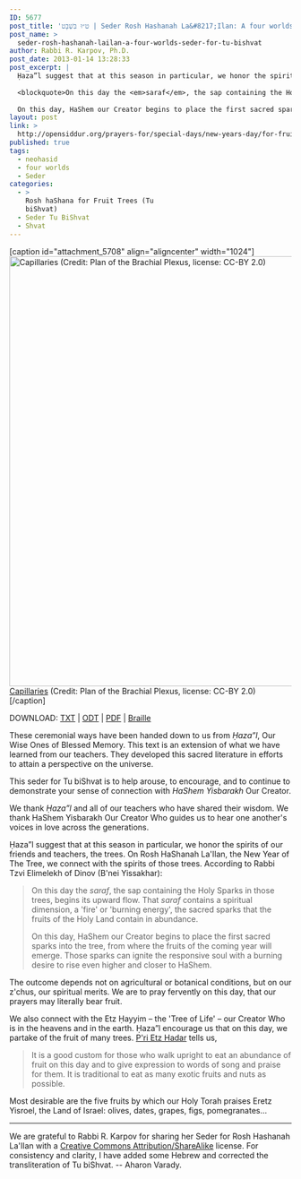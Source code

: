 ```yaml
---
ID: 5677
post_title: 'ט״וּ בִּשְׁבָט | Seder Rosh Hashanah La&#8217;Ilan: A four worlds seder for Tu Bishvat by Rabbi R. Karpov'
post_name: >
  seder-rosh-hashanah-lailan-a-four-worlds-seder-for-tu-bishvat
author: Rabbi R. Karpov, Ph.D.
post_date: 2013-01-14 13:28:33
post_excerpt: |
  Ḥaza”l suggest that at this season in particular, we honor the spirits of our friends and teachers, the trees. On Rosh HaShanah La'Ilan, the New Year of The Tree, we connect with the spirits of those trees. According to Rabbi Tzvi Elimelekh of Dinov (B'nei Yissakhar):
  
  <blockquote>On this day the <em>saraf</em>, the sap containing the Holy Sparks in those trees, begins its upward flow. That <em>saraf</em> contains a spiritual dimension, a 'fire' or 'burning energy', the sacred sparks that the fruits of the Holy Land contain in abundance.
  
  On this day, HaShem our Creator begins to place the first sacred sparks into the tree, from where the fruits of the coming year will emerge. Those sparks can ignite the reponsive soul with a burning desire to rise even higher and closer to HaShem.</blockquote>
layout: post
link: >
  http://opensiddur.org/prayers-for/special-days/new-years-day/for-fruit-trees/seder-rosh-hashanah-lailan-a-four-worlds-seder-for-tu-bishvat/
published: true
tags:
  - neohasid
  - four worlds
  - Seder
categories:
  - >
    Rosh haShana for Fruit Trees (Tu
    biShvat)
  - Seder Tu BiShvat
  - Shvat
---
```

[caption id="attachment_5708" align="aligncenter" width="1024"]<a href="http://opensiddur.org/wp-content/uploads/2013/01/Capillaries-by-Plan-of-the-Brachial-Plexus-CC-BY-2.0.jpg"><img src="http://opensiddur.org/wp-content/uploads/2013/01/Capillaries-by-Plan-of-the-Brachial-Plexus-CC-BY-2.0.jpg" alt="Capillaries (Credit: Plan of the Brachial Plexus, license: CC-BY 2.0)" width="1024" height="768" class="size-full wp-image-5708" /></a> <a href="http://www.flickr.com/photos/planofthebrachialplexus/5640576936/">Capillaries</a> (Credit: Plan of the Brachial Plexus, license: CC-BY 2.0)[/caption]

DOWNLOAD: <a href="http://opensiddur.org/wp-content/uploads/2013/01/Rabbi-R.-Karpov-Rosh-Hashanah-Lailan-Seder-5773.txt">TXT</a> | <a href="http://opensiddur.org/wp-content/uploads/2013/01/Rabbi-R.-Karpov-Rosh-Hashanah-Lailan-Seder-5773.odt">ODT</a> | <a href="http://opensiddur.org/wp-content/uploads/2013/01/Rabbi-R.-Karpov-Rosh-Hashanah-Lailan-Seder-5773.pdf">PDF</a> | <a href="http://opensiddur.org/wp-content/uploads/2013/01/Rabbi-R.-Karpov-Rosh-Hashanah-Lailan-Seder-5773.pdf">Braille</a>

These ceremonial ways have been handed down to us from <em>Ḥaza”l</em>, Our Wise Ones of Blessed Memory. This text is an extension of what we have learned from our teachers. They developed this sacred literature in efforts to attain a perspective on the universe. 

This seder for Tu biShvat is to help arouse, to encourage, and to continue to demonstrate your sense of connection with <em>HaShem Yisbarakh</em> Our Creator.

We thank <em>Ḥaza”l</em> and all of our teachers who have shared their wisdom. We thank HaShem Yisbarakh Our Creator Who guides us to hear one another's voices in love across the generations.

Ḥaza”l suggest that at this season in particular, we honor the spirits of our friends and teachers, the trees. On Rosh HaShanah La'Ilan, the New Year of The Tree, we connect with the spirits of those trees. According to Rabbi Tzvi Elimelekh of Dinov (B'nei Yissakhar):

<blockquote>On this day the <em>saraf</em>, the sap containing the Holy Sparks in those trees, begins its upward flow. That <em>saraf</em> contains a spiritual dimension, a 'fire' or 'burning energy', the sacred sparks that the fruits of the Holy Land contain in abundance.

On this day, HaShem our Creator begins to place the first sacred sparks into the tree, from where the fruits of the coming year will emerge. Those sparks can ignite the responsive soul with a burning desire to rise even higher and closer to HaShem.</blockquote>

The outcome depends not on agricultural or botanical conditions, but on our z'chus, our spiritual merits. We are to pray fervently on this day, that our prayers may literally bear fruit. 

We also connect with the Etz Ḥayyim – the 'Tree of Life' – our Creator Who is in the heavens and in the earth. Ḥaza”l encourage us that on this day, we partake of the fruit of many trees. <a href="http://opensiddur.org/2010/11/pri-etz-hadar/">P'ri Etz Hadar</a> tells us,

<blockquote>It is a good custom for those who walk upright to eat an abundance of fruit on this day and to give expression to words of song and praise for them.
It is traditional to eat as many exotic fruits and nuts as possible. </blockquote>

Most desirable are the five fruits by which our Holy Torah praises Eretz Yisroel, the Land of Israel: olives, dates, grapes, figs, pomegranates...

<hr />
We are grateful to Rabbi R. Karpov for sharing her Seder for Rosh Hashanah La'Ilan with a <a  href="http://creativecommons.org/licenses/by-sa/3.0/">Creative Commons Attribution/ShareAlike</a> license. For consistency and clarity, I have added some Hebrew and corrected the transliteration of Tu biShvat. -- Aharon Varady.